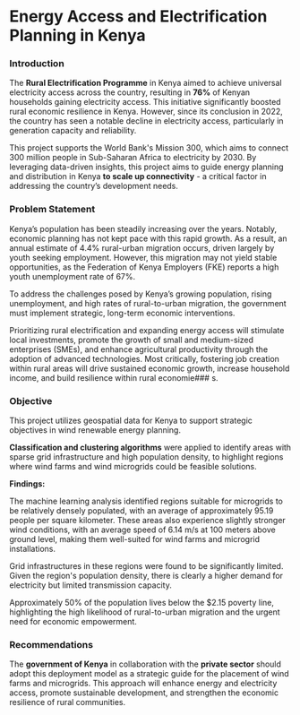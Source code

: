 # Energy Access and Electrification Planning in Kenya

### Introduction

The **Rural Electrification Programme** in Kenya aimed to achieve universal electricity access across the country, resulting in **76%** of Kenyan households gaining electricity access. This initiative significantly boosted rural economic resilience in Kenya. However, since its conclusion in 2022, the country has seen a notable decline in electricity access, particularly in generation capacity and reliability.

This project supports the World Bank's Mission 300, which aims to connect 300 million people in Sub-Saharan Africa to electricity by 2030. By leveraging data-driven insights, this project aims to guide energy planning and distribution in Kenya **to scale up connectivity** - a critical factor in addressing the country’s development needs.

### Problem Statement

Kenya’s population has been steadily increasing over the years. Notably, economic planning has not kept pace with this rapid growth.  As a result, an annual estimate of 4.4% rural-urban migration occurs, driven largely by youth seeking employment. However, this migration may not yield stable opportunities, as the Federation of Kenya Employers (FKE) reports a high youth unemployment rate of 67%.

To address the challenges posed by Kenya’s growing population, rising unemployment, and high rates of rural-to-urban migration, the government must implement strategic, long-term economic interventions. 

Prioritizing rural electrification and expanding energy access will stimulate local investments, promote the growth of small and medium-sized enterprises (SMEs), and enhance agricultural productivity through the adoption of advanced technologies. Most critically, fostering job creation within rural areas will drive sustained economic growth, increase household income, and build resilience within rural economie### s.


### Objective

This project utilizes geospatial data for Kenya to support strategic objectives in wind renewable energy planning.

**Classification and clustering algorithms** were applied to identify areas with sparse grid infrastructure and high population density, to highlight regions where wind farms and wind microgrids could be feasible solutions. 

**Findings:**

The machine learning analysis identified regions suitable for microgrids to be relatively densely populated, with an average of approximately 95.19 people per square kilometer. These areas also experience slightly stronger wind conditions, with an average speed of 6.14 m/s at 100 meters above ground level, making them well-suited for wind farms and microgrid installations.

Grid infrastructures in these regions were found to be significantly limited. Given the region's population density, there is clearly a higher demand for electricity but limited transmission capacity.

Approximately 50% of the population lives below the $2.15 poverty line, highlighting the high likelihood of rural-to-urban migration and the urgent need for economic empowerment.

### Recommendations

The **government of Kenya** in collaboration with the **private sector** should adopt this deployment model as a strategic guide for the placement of wind farms and microgrids. This approach will enhance energy and electricity access, promote sustainable development, and strengthen the economic resilience of rural communities.